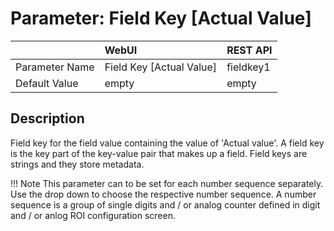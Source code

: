 # Parameter: Field Key [Actual Value]

|                   | WebUI               | REST API
|:---               |:---                 |:----
| Parameter Name    | Field Key [Actual Value] | fieldkey1
| Default Value     | empty               | empty


## Description

Field key for the field value containing the value of 'Actual value'.
A field key is the key part of the key-value pair that makes up a field.
Field keys are strings and they store metadata.


!!! Note
    This parameter can to be set for each number sequence separately.
    Use the drop down to choose the respective number sequence. 
    A number sequence is a group of single digits and / or analog counter 
    defined in digit and / or anlog ROI configuration screen.
